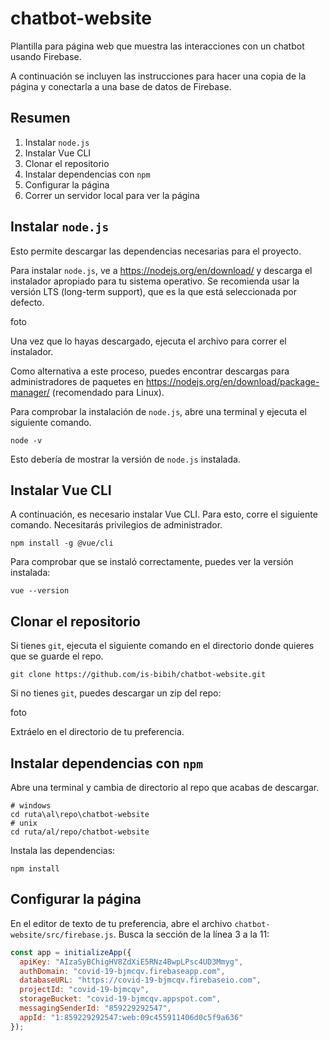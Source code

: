 # chatbot-website
Plantilla para página web que muestra las interacciones con un chatbot usando Firebase.

A continuación se incluyen las instrucciones para hacer una copia de la página y conectarla a una base de datos de Firebase.

## Resumen
1. Instalar `node.js`
1. Instalar Vue CLI
1. Clonar el repositorio
1. Instalar dependencias con `npm`
1. Configurar la página
1. Correr un servidor local para ver la página

## Instalar `node.js`

Esto permite descargar las dependencias necesarias para el proyecto.

Para instalar `node.js`, ve a https://nodejs.org/en/download/ y descarga el instalador apropiado para tu sistema operativo. Se recomienda usar la versión LTS (long-term support), que es la que está seleccionada por defecto.

foto

Una vez que lo hayas descargado, ejecuta el archivo para correr el instalador.

Como alternativa a este proceso, puedes encontrar descargas para administradores de paquetes en https://nodejs.org/en/download/package-manager/ (recomendado para Linux).

Para comprobar la instalación de `node.js`, abre una terminal y ejecuta el siguiente comando.

```
node -v
```

Esto debería de mostrar la versión de `node.js` instalada.

## Instalar Vue CLI

A continuación, es necesario instalar Vue CLI. Para esto, corre el siguiente comando. Necesitarás privilegios de administrador.

```
npm install -g @vue/cli
```

Para comprobar que se instaló correctamente, puedes ver la versión instalada:

```
vue --version
```

## Clonar el repositorio

Si tienes `git`, ejecuta el siguiente comando en el directorio donde quieres que se guarde el repo.

```
git clone https://github.com/is-bibih/chatbot-website.git
```

Si no tienes `git`, puedes descargar un zip del repo:

foto

Extráelo en el directorio de tu preferencia.

## Instalar dependencias con `npm`

Abre una terminal y cambia de directorio al repo que acabas de descargar.

```
# windows
cd ruta\al\repo\chatbot-website
# unix
cd ruta/al/repo/chatbot-website
```

Instala las dependencias:

```
npm install
```

## Configurar la página

En el editor de texto de tu preferencia, abre el archivo `chatbot-website/src/firebase.js`. Busca la sección de la línea 3 a la 11:

```javascript
const app = initializeApp({
  apiKey: "AIzaSyBChigHV8ZdXiE5RNz4BwpLPsc4UD3Mmyg",
  authDomain: "covid-19-bjmcqv.firebaseapp.com",
  databaseURL: "https://covid-19-bjmcqv.firebaseio.com",
  projectId: "covid-19-bjmcqv",
  storageBucket: "covid-19-bjmcqv.appspot.com",
  messagingSenderId: "859229292547",
  appId: "1:859229292547:web:09c455911406d0c5f9a636"
});
```
